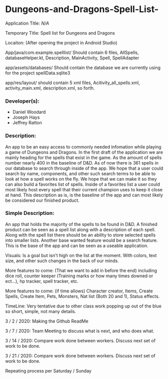 # Dungeons-and-Dragons-Spell-List-

Application Title:
*N/A*

Temporary Title:
Spell list for Dungeons and Dragons

Locaiton: (After opening the project in Android Studio)

App/java/com.example.spelllist/
Should contain 6 files, AllSpells, databaseHelper.kt, Description, MainActivity, Spell, SpellAdapter

app/assets/databases/
Should contain the database we are currently using for the project
spellData.sqlite3

app/res/layout/
should contain 5 xml files, Acitivity_all_spells.xml, activity_main.xml, description.xml, so forth.

### Developer(s):
* Daniel Woodard
* Joseph Hays
* Jeffrey Ratton

### Description: 
An app to be an easy access to commonly needed infomation while playing a game of Dungeons and Dragons.
In the first draft of the application we are mainly heading for the spells that exist in the game. As the amount of spells
number nearly 400 in the baseline of D&D. As of now there is 361 spells in our database to search through inside of the app.
We hope that a user could search by name, components, and other such search terms to be able to look at how a spell works on
the fly. We hope that we can make it so they can also build a favorites list of spells. Inside of a favorites list a user could most likely host every spell that their current champion uses to keep it close at hand. This description as is, is the baseline of the app
and can most likely be considered our finished product.

### Simple Description:
An app that holds the majority of the spells to be found in D&D. A finished product can be seen as a spell list along with a
description of each spell. Along with the spell list there should be an ability to store selected spells into smaller lists.
Another base wanted feature would be a search feature. This is the base of the app and can be seen as a useable application.

Visuals: Is a goal but isn't high on the list at the moment.
With colors, text size, and other such changes in the back of our minds.

More features to come: (That we want to add in before the end)
including dice roll, counter keeper (Training marks or how many times downed or ect...), hp tracker, spell tracker, etc. 

More features to come: (if time allows)
Character creator, Items, Create Spells, Create Item, Pets, Monsters, Nat list (Both 20 and 1), Status effects.

TimeLine: Very tentative due to other class work popping up out of the blue so short, simple, not many details.

3 / 2 / 2020: Making the Github ReadMe

3 / 7 / 2020: Team Meeting to discuss what is next, and who does what.

3 / 14 / 2020: Compare work done between workers. Discuss next set of work to be done.

3 / 21 / 2020: Compare work done between workers. Discuss next set of work to be done.

Repeating process per Saturday / Sunday
